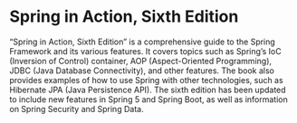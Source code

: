 # Spring in Action, Sixth Edition
  “Spring in Action, Sixth Edition” is a comprehensive guide to the Spring Framework and its various features. It covers topics such as Spring’s IoC (Inversion of Control) container,
  AOP (Aspect-Oriented Programming),
  JDBC (Java Database Connectivity), and other features.
  The book also provides examples of how to use Spring with other technologies, such as Hibernate JPA (Java Persistence API).
  The sixth edition has been updated to include new features in Spring 5 and Spring Boot, as well as information on Spring Security and Spring Data.
